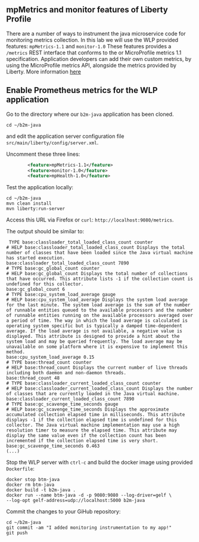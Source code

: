 ## mpMetrics and monitor features of Liberty Profile

There are a number of ways to instrument the java microservice code for monitoring metrics collection. In this lab we will use the WLP provided features: `mpMetrics-1.1` and `monitor-1.0` These features provides a `/metrics` REST interface that conforms to the or MicroProfile metrics 1.1 specification. Application developers can add their own custom metrics, by using the MicroProfile metrics API, alongside the metrics provided by Liberty. More information [here](https://www.ibm.com/support/knowledgecenter/en/SSEQTP_liberty/com.ibm.websphere.wlp.doc/ae/twlp_mp_metrics_monitor.html) 


## Enable Prometheus metrics for the WLP application

Go to the directory where our `b2m-java` application has been cloned.

```
cd ~/b2m-java
```

and edit the application server configuration file `src/main/liberty/config/server.xml`.

Uncomment these three lines:

```xml
        <feature>mpMetrics-1.1</feature>
        <feature>monitor-1.0</feature>
        <feature>mpHealth-1.0</feature>
```

Test the application locally:

```
cd ~/b2m-java
mvn clean install
mvn liberty:run-server
```

Access this URL via Firefox or `curl`: `http://localhost:9080/metrics`.


The output should be similar to:

```
 TYPE base:classloader_total_loaded_class_count counter
# HELP base:classloader_total_loaded_class_count Displays the total number of classes that have been loaded since the Java virtual machine has started execution.
base:classloader_total_loaded_class_count 7890
# TYPE base:gc_global_count counter
# HELP base:gc_global_count Displays the total number of collections that have occurred. This attribute lists -1 if the collection count is undefined for this collector.
base:gc_global_count 6
# TYPE base:cpu_system_load_average gauge
# HELP base:cpu_system_load_average Displays the system load average for the last minute. The system load average is the sum of the number of runnable entities queued to the available processors and the number of runnable entities running on the available processors averaged over a period of time. The way in which the load average is calculated is operating system specific but is typically a damped time-dependent average. If the load average is not available, a negative value is displayed. This attribute is designed to provide a hint about the system load and may be queried frequently. The load average may be unavailable on some platform where it is expensive to implement this method.
base:cpu_system_load_average 0.15
# TYPE base:thread_count counter
# HELP base:thread_count Displays the current number of live threads including both daemon and non-daemon threads.
base:thread_count 48
# TYPE base:classloader_current_loaded_class_count counter
# HELP base:classloader_current_loaded_class_count Displays the number of classes that are currently loaded in the Java virtual machine.
base:classloader_current_loaded_class_count 7890
# TYPE base:gc_scavenge_time_seconds gauge
# HELP base:gc_scavenge_time_seconds Displays the approximate accumulated collection elapsed time in milliseconds. This attribute displays -1 if the collection elapsed time is undefined for this collector. The Java virtual machine implementation may use a high resolution timer to measure the elapsed time. This attribute may display the same value even if the collection count has been incremented if the collection elapsed time is very short.
base:gc_scavenge_time_seconds 0.463
(...)
```
Stop the WLP server with `ctrl-c` and build the docker image using provided `Dockerfile`:

```
docker stop btm-java
docker rm btm-java
docker build -t b2m-java .
docker run --name btm-java -d -p 9080:9080 --log-driver=gelf \
--log-opt gelf-address=udp://localhost:5000 b2m-java
```

Commit the changes to your GiHub repository:

```
cd ~/b2m-java
git commit -am "I added monitoring instrumentation to my app!"
git push
```
